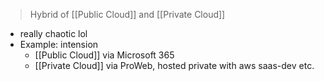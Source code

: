 > Hybrid of [[Public Cloud]] and [[Private Cloud]]

- really chaotic lol
- Example: intension
	- [[Public Cloud]] via Microsoft 365
	- [[Private Cloud]] via ProWeb, hosted private with aws saas-dev etc.